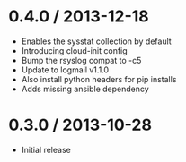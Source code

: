 
0.4.0 / 2013-12-18 
==================

 * Enables the sysstat collection by default
 * Introducing cloud-init config
 * Bump the rsyslog compat to -c5
 * Update to logmail v1.1.0
 * Also install python headers for pip installs
 * Adds missing ansible dependency

0.3.0 / 2013-10-28 
==================

 * Initial release

